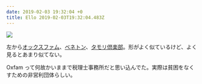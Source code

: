 ```yaml
---
date: 2019-02-03 19:32:04 +0
title: Ello 2019-02-03T19:32:04.483Z
---
```

![](//d324imu86q1bqn.cloudfront.net/uploads/asset/attachment/8990751/ello-optimized-bf6f120e.jpg)

左から[オックスファム](https://ja.wikipedia.org/wiki/%E3%82%AA%E3%83%83%E3%82%AF%E3%82%B9%E3%83%95%E3%82%A1%E3%83%A0)、[ベネトン](https://ja.wikipedia.org/wiki/%E3%83%99%E3%83%8D%E3%83%88%E3%83%B3)、[タモリ倶楽部](https://ja.wikipedia.org/wiki/%E3%82%BF%E3%83%A2%E3%83%AA%E5%80%B6%E6%A5%BD%E9%83%A8)。形がよく似ているけど、よく見るとあまり似てない。

Oxfam って何故かいままで税理士事務所だと思い込んでた。実際は貧困をなくすための非営利団体らしい。

